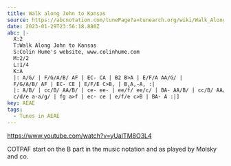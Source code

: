 ```yaml
---
title: Walk along John to Kansas
source: https://abcnotation.com/tunePage?a=tunearch.org/wiki/Walk_Along_John_to_Kansas.no-ext/0002
date: 2023-01-29T23:56:18.880Z
abc: |-
  X:2
  T:Walk Along John to Kansas
  S:Colin Hume's website, www.colinhume.com
  M:2/2
  L:1/4
  K:A
  |: A/G/ | F/G/A/B/ AF | EC- CA | B2 B>A | E/F/A AA/G/ |
  F/G/A/B/ AF | EC- CE | E/F/E C>B, | B,A,-A, :|
  |: A/B/ | cc/B/ AA/B/ | ce- ee- | ee/f/ ee/c/ | BA- AA/B/ | cc/B/ AA/B/ |
  c/d/e a-a/g/ | fg a>f | ec- ce | e/f/e c>B | BA- A :|]
key: AEAE
tags:
  - Tunes in AEAE
---
```

https://www.youtube.com/watch?v=yUaITM8O3L4

COTPAF start on the B part in the music notation and as played by Molsky and co.